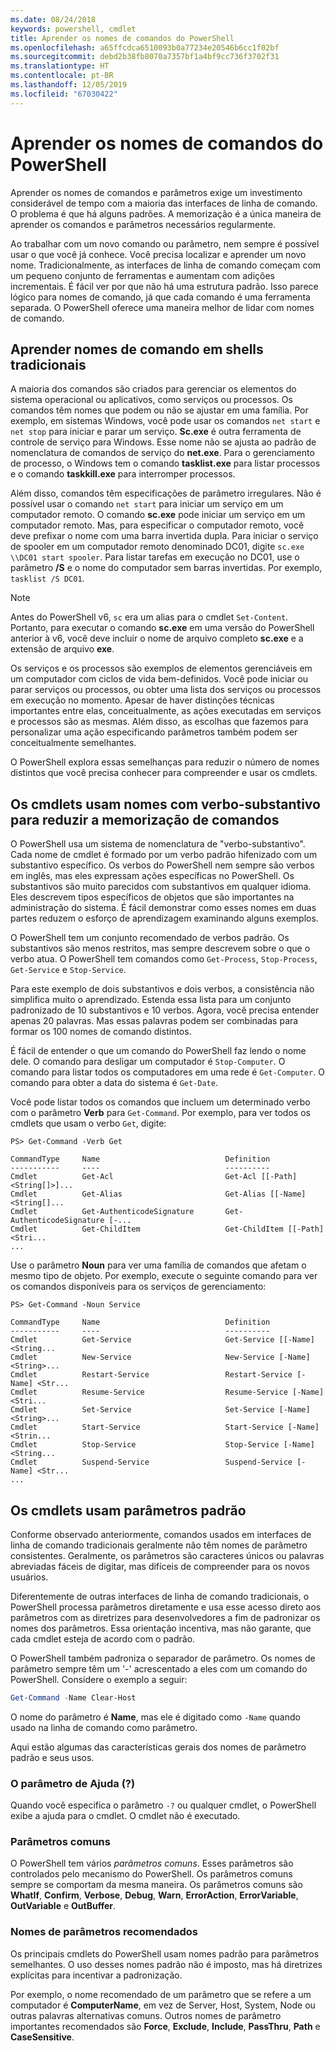 ```yaml
---
ms.date: 08/24/2018
keywords: powershell, cmdlet
title: Aprender os nomes de comandos do PowerShell
ms.openlocfilehash: a65ffcdca6510093b0a77234e20546b6cc1f02bf
ms.sourcegitcommit: debd2b38fb8070a7357bf1a4bf9cc736f3702f31
ms.translationtype: HT
ms.contentlocale: pt-BR
ms.lasthandoff: 12/05/2019
ms.locfileid: "67030422"
---
```

# <a name="learning-powershell-command-names"></a>Aprender os nomes de comandos do PowerShell

Aprender os nomes de comandos e parâmetros exige um investimento considerável de tempo com a maioria das interfaces de linha de comando. O problema é que há alguns padrões. A memorização é a única maneira de aprender os comandos e parâmetros necessários regularmente.

Ao trabalhar com um novo comando ou parâmetro, nem sempre é possível usar o que você já conhece. Você precisa localizar e aprender um novo nome. Tradicionalmente, as interfaces de linha de comando começam com um pequeno conjunto de ferramentas e aumentam com adições incrementais. É fácil ver por que não há uma estrutura padrão.
Isso parece lógico para nomes de comando, já que cada comando é uma ferramenta separada. O PowerShell oferece uma maneira melhor de lidar com nomes de comando.

## <a name="learning-command-names-in-traditional-shells"></a>Aprender nomes de comando em shells tradicionais

A maioria dos comandos são criados para gerenciar os elementos do sistema operacional ou aplicativos, como serviços ou processos. Os comandos têm nomes que podem ou não se ajustar em uma família. Por exemplo, em sistemas Windows, você pode usar os comandos `net start` e `net stop` para iniciar e parar um serviço. **Sc.exe** é outra ferramenta de controle de serviço para Windows. Esse nome não se ajusta ao padrão de nomenclatura de comandos de serviço do **net.exe**. Para o gerenciamento de processo, o Windows tem o comando **tasklist.exe** para listar processos e o comando **taskkill.exe** para interromper processos.

Além disso, comandos têm especificações de parâmetro irregulares. Não é possível usar o comando `net start` para iniciar um serviço em um computador remoto. O comando **sc.exe** pode iniciar um serviço em um computador remoto. Mas, para especificar o computador remoto, você deve prefixar o nome com uma barra invertida dupla. Para iniciar o serviço de spooler em um computador remoto denominado DC01, digite `sc.exe \\DC01 start spooler`.
Para listar tarefas em execução no DC01, use o parâmetro **/S** e o nome do computador sem barras invertidas. Por exemplo, `tasklist /S DC01`.

> [!NOTE]
> Antes do PowerShell v6, `sc` era um alias para o cmdlet `Set-Content`. Portanto, para executar o comando **sc.exe** em uma versão do PowerShell anterior à v6, você deve incluir o nome de arquivo completo **sc.exe** e a extensão de arquivo **exe**.

Os serviços e os processos são exemplos de elementos gerenciáveis em um computador com ciclos de vida bem-definidos. Você pode iniciar ou parar serviços ou processos, ou obter uma lista dos serviços ou processos em execução no momento. Apesar de haver distinções técnicas importantes entre elas, conceitualmente, as ações executadas em serviços e processos são as mesmas. Além disso, as escolhas que fazemos para personalizar uma ação especificando parâmetros também podem ser conceitualmente semelhantes.

O PowerShell explora essas semelhanças para reduzir o número de nomes distintos que você precisa conhecer para compreender e usar os cmdlets.

## <a name="cmdlets-use-verb-noun-names-to-reduce-command-memorization"></a>Os cmdlets usam nomes com verbo-substantivo para reduzir a memorização de comandos

O PowerShell usa um sistema de nomenclatura de "verbo-substantivo". Cada nome de cmdlet é formado por um verbo padrão hifenizado com um substantivo específico. Os verbos do PowerShell nem sempre são verbos em inglês, mas eles expressam ações específicas no PowerShell. Os substantivos são muito parecidos com substantivos em qualquer idioma. Eles descrevem tipos específicos de objetos que são importantes na administração do sistema. É fácil demonstrar como esses nomes em duas partes reduzem o esforço de aprendizagem examinando alguns exemplos.

O PowerShell tem um conjunto recomendado de verbos padrão. Os substantivos são menos restritos, mas sempre descrevem sobre o que o verbo atua. O PowerShell tem comandos como `Get-Process`, `Stop-Process`, `Get-Service` e `Stop-Service`.

Para este exemplo de dois substantivos e dois verbos, a consistência não simplifica muito o aprendizado. Estenda essa lista para um conjunto padronizado de 10 substantivos e 10 verbos. Agora, você precisa entender apenas 20 palavras.
Mas essas palavras podem ser combinadas para formar os 100 nomes de comando distintos.

É fácil de entender o que um comando do PowerShell faz lendo o nome dele. O comando para desligar um computador é `Stop-Computer`. O comando para listar todos os computadores em uma rede é `Get-Computer`. O comando para obter a data do sistema é `Get-Date`.

Você pode listar todos os comandos que incluem um determinado verbo com o parâmetro **Verb** para `Get-Command`. Por exemplo, para ver todos os cmdlets que usam o verbo `Get`, digite:

```
PS> Get-Command -Verb Get

CommandType     Name                            Definition
-----------     ----                            ----------
Cmdlet          Get-Acl                         Get-Acl [[-Path] <String[]>]...
Cmdlet          Get-Alias                       Get-Alias [[-Name] <String[]...
Cmdlet          Get-AuthenticodeSignature       Get-AuthenticodeSignature [-...
Cmdlet          Get-ChildItem                   Get-ChildItem [[-Path] <Stri...
...
```

Use o parâmetro **Noun** para ver uma família de comandos que afetam o mesmo tipo de objeto. Por exemplo, execute o seguinte comando para ver os comandos disponíveis para os serviços de gerenciamento:

```
PS> Get-Command -Noun Service

CommandType     Name                            Definition
-----------     ----                            ----------
Cmdlet          Get-Service                     Get-Service [[-Name] <String...
Cmdlet          New-Service                     New-Service [-Name] <String>...
Cmdlet          Restart-Service                 Restart-Service [-Name] <Str...
Cmdlet          Resume-Service                  Resume-Service [-Name] <Stri...
Cmdlet          Set-Service                     Set-Service [-Name] <String>...
Cmdlet          Start-Service                   Start-Service [-Name] <Strin...
Cmdlet          Stop-Service                    Stop-Service [-Name] <String...
Cmdlet          Suspend-Service                 Suspend-Service [-Name] <Str...
...
```

## <a name="cmdlets-use-standard-parameters"></a>Os cmdlets usam parâmetros padrão

Conforme observado anteriormente, comandos usados em interfaces de linha de comando tradicionais geralmente não têm nomes de parâmetro consistentes. Geralmente, os parâmetros são caracteres únicos ou palavras abreviadas fáceis de digitar, mas difíceis de compreender para os novos usuários.

Diferentemente de outras interfaces de linha de comando tradicionais, o PowerShell processa parâmetros diretamente e usa esse acesso direto aos parâmetros com as diretrizes para desenvolvedores a fim de padronizar os nomes dos parâmetros. Essa orientação incentiva, mas não garante, que cada cmdlet esteja de acordo com o padrão.

O PowerShell também padroniza o separador de parâmetro. Os nomes de parâmetro sempre têm um '-' acrescentado a eles com um comando do PowerShell. Considere o exemplo a seguir:

```powershell
Get-Command -Name Clear-Host
```

O nome do parâmetro é **Name**, mas ele é digitado como `-Name` quando usado na linha de comando como parâmetro.

Aqui estão algumas das características gerais dos nomes de parâmetro padrão e seus usos.

### <a name="the-help-parameter-"></a>O parâmetro de Ajuda (?)

Quando você especifica o parâmetro `-?` ou qualquer cmdlet, o PowerShell exibe a ajuda para o cmdlet.
O cmdlet não é executado.

### <a name="common-parameters"></a>Parâmetros comuns

O PowerShell tem vários *parâmetros comuns*. Esses parâmetros são controlados pelo mecanismo do PowerShell. Os parâmetros comuns sempre se comportam da mesma maneira. Os parâmetros comuns são **WhatIf**, **Confirm**, **Verbose**, **Debug**, **Warn**, **ErrorAction**, **ErrorVariable**, **OutVariable** e **OutBuffer**.

### <a name="recommended-parameter-names"></a>Nomes de parâmetros recomendados

Os principais cmdlets do PowerShell usam nomes padrão para parâmetros semelhantes. O uso desses nomes padrão não é imposto, mas há diretrizes explícitas para incentivar a padronização.

Por exemplo, o nome recomendado de um parâmetro que se refere a um computador é **ComputerName**, em vez de Server, Host, System, Node ou outras palavras alternativas comuns. Outros nomes de parâmetro importantes recomendados são **Force**, **Exclude**, **Include**, **PassThru**, **Path** e **CaseSensitive**.
